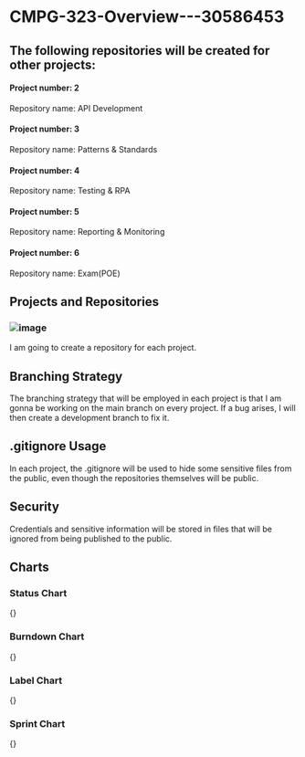 # CMPG-323-Overview---30586453

## The following repositories will be created for other projects:

#### Project number: 2
  Repository name: API Development 

#### Project number: 3
  Repository name: Patterns & Standards 

#### Project number: 4
  Repository name: Testing & RPA

#### Project number: 5
  Repository name: Reporting & Monitoring

#### Project number: 6
  Repository name: Exam(POE)
  
  
## Projects and Repositories
### ![image](https://user-images.githubusercontent.com/84228144/185400506-a197a3ac-f955-41ea-be2b-23b5c18a66cb.png)

I am going to create a repository for each project.

## Branching Strategy
The branching strategy that will be employed in each project is that I am gonna be working on the main branch on every project. If a bug arises, I will then create a development branch to fix it.

## .gitignore Usage
In each project, the .gitignore will be used to hide some sensitive files from the public, even though the repositories themselves will  be public.

## Security
Credentials and sensitive information will be stored in files that will be ignored from being published to the public.


## Charts
### Status Chart
{}
### Burndown Chart
{}
### Label Chart
{}
### Sprint Chart
{}

